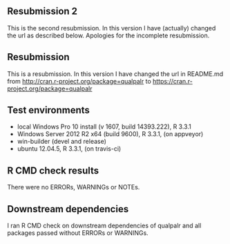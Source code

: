## Resubmission 2
This is the second resubmission. In this version I have (actually) changed the
url as described below. Apologies for the incomplete resubmission.

## Resubmission
This is a resubmission. In this version I have changed the url in README.md from
http://cran.r-project.org/package=qualpalr to
https://cran.r-project.org/package=qualpalr

## Test environments
* local Windows Pro 10 install (v 1607, build 14393.222), R 3.3.1
* Windows Server 2012 R2 x64 (build 9600), R 3.3.1, (on appveyor)
* win-builder (devel and release)
* ubuntu 12.04.5, R 3.3.1, (on travis-ci)

## R CMD check results
There were no ERRORs, WARNINGs or NOTEs. 

## Downstream dependencies
I ran R CMD check on downstream dependencies of qualpalr and all
packages passed without ERRORs or WARNINGs.
